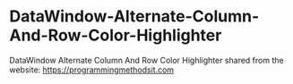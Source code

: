 # DataWindow-Alternate-Column-And-Row-Color-Highlighter
DataWindow Alternate Column And Row Color Highlighter
shared from the website: https://programmingmethodsit.com
